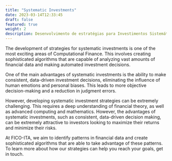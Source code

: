 ```yaml
---
title: "Systematic Investments"
date: 2023-03-14T12:33:45
draft: false
featured: true
weight: 2
description: Desenvolvimento de estratégias para Investimentos Sistemáticos
---
```


The development of strategies for systematic investments is one of the most exciting areas of Computational Finance. This involves creating sophisticated algorithms that are capable of analyzing vast amounts of financial data and making automated investment decisions.

One of the main advantages of systematic investments is the ability to make consistent, data-driven investment decisions, eliminating the influence of human emotions and personal biases. This leads to more objective decision-making and a reduction in judgment errors.

However, developing systematic investment strategies can be extremely challenging. This requires a deep understanding of financial theory, as well as advanced computing and mathematics. However, the advantages of systematic investments, such as consistent, data-driven decision making, can be extremely attractive to investors looking to maximize their returns and minimize their risks.

At FICO-ITA, we aim to identify patterns in financial data and create sophisticated algorithms that are able to take advantage of these patterns. To learn more about how our strategies can help you reach your goals, get in touch.